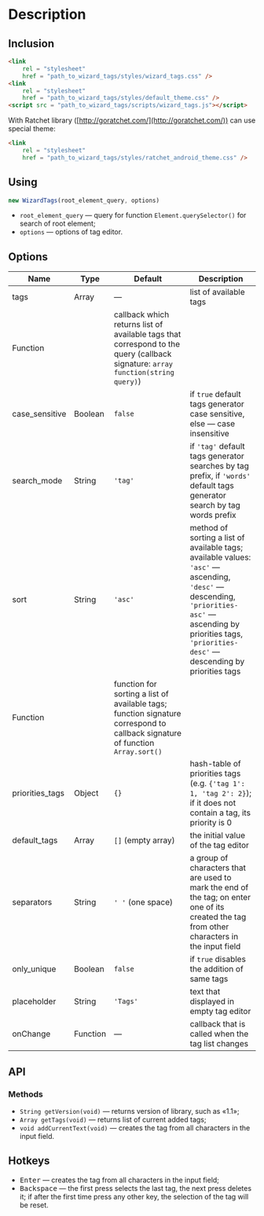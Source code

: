 # Description

## Inclusion

```html
<link
    rel = "stylesheet"
    href = "path_to_wizard_tags/styles/wizard_tags.css" />
<link
    rel = "stylesheet"
    href = "path_to_wizard_tags/styles/default_theme.css" />
<script src = "path_to_wizard_tags/scripts/wizard_tags.js"></script>
```

With Ratchet library ([http://goratchet.com/](http://goratchet.com/)) can use
special theme:

```html
<link
    rel = "stylesheet"
    href = "path_to_wizard_tags/styles/ratchet_android_theme.css" />
```

## Using

```javascript
new WizardTags(root_element_query, options)
```

* `root_element_query` &mdash; query for function `Element.querySelector()` for
search of root element;
* `options` &mdash; options of tag editor.

## Options

Name | Type | Default | Description
--- | --- | --- | ---
tags | Array | &mdash; | list of available tags
 | Function || callback which returns list of available tags that correspond to the query (callback signature: `array function(string query)`)
case_sensitive | Boolean | `false` | if `true` default tags generator case sensitive, else &mdash; case insensitive
search_mode | String | `'tag'` | if `'tag'` default tags generator searches by tag prefix, if `'words'` default tags generator search by tag words prefix
sort | String | `'asc'` | method of sorting a list of available tags; available values: `'asc'` &mdash; ascending, `'desc'` &mdash; descending, `'priorities-asc'` &mdash; ascending by priorities tags, `'priorities-desc'` &mdash; descending by priorities tags
 | Function || function for sorting a list of available tags; function signature correspond to callback signature of function `Array.sort()`
priorities_tags | Object | `{}` | hash-table of priorities tags (e.g. `{'tag 1': 1, 'tag 2': 2}`); if it does not contain a tag, its priority is 0
default_tags | Array | `[]` (empty array) | the initial value of the tag editor
separators | String | `' '` (one space) | a group of characters that are used to mark the end of the tag; on enter one of its created the tag from other characters in the input field
only_unique | Boolean | `false` | if `true` disables the addition of same tags
placeholder | String | `'Tags'` | text that displayed in empty tag editor
onChange | Function | &mdash; | callback that is called when the tag list changes

## API

### Methods

* `String getVersion(void)` &mdash; returns version of library, such as
&laquo;1.1&raquo;;
* `Array getTags(void)` &mdash; returns list of current added tags;
* `void addCurrentText(void)` &mdash; creates the tag from all characters in the
input field.

## Hotkeys

* <kbd>Enter</kbd> &mdash; creates the tag from all characters in the input
field;
* <kbd>Backspace</kbd> &mdash; the first press selects the last tag, the next
press deletes it; if after the first time press any other key, the selection of
the tag will be reset.
